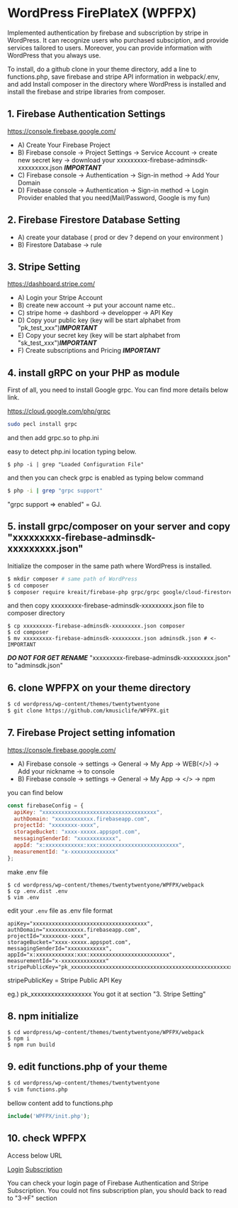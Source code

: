# WordPress FirePlateX (WPFPX)

Implemented authentication by firebase and subscription by stripe in WordPress. It can recognize users who purchased subsciption, and provide services tailored to users. Moreover, you can provide information with WordPress that you always use.

To install, do a github clone in your theme directory, add a line to functions.php, save firebase and stripe API information in webpack/.env, and add Install composer in the directory where WordPress is installed and install the firebase and stripe libraries from composer.

## 1. Firebase Authentication Settings

https://console.firebase.google.com/

- A) Create Your Firebase Project
- B) Firebase console -> Project Settings -> Service Account -> create new secret key -> download your xxxxxxxxx-firebase-adminsdk-xxxxxxxxx.json ***IMPORTANT***
- C) Firebase console -> Authentication -> Sign-in method -> Add Your Domain
- D) Firebase console -> Authentication -> Sign-in method -> Login Provider enabled that you need(Mail/Password, Google is my fun)

## 2. Firebase Firestore Database Setting

- A) create your database ( prod or dev ? depend on your environment )
- B) Firestore Database -> rule

## 3. Stripe Setting

https://dashboard.stripe.com/

- A) Login your Stripe Account
- B) create new account -> put your account name etc..
- C) stripe home -> dashbord -> developper -> API Key
- D) Copy your public key (key will be start alphabet from "pk_test_xxx")***IMPORTANT***
- E) Copy your secret key (key will be start alphabet from "sk_test_xxx")***IMPORTANT***
- F) Create subscriptions and Pricing ***IMPORTANT***

## 4. install gRPC on your PHP as module

First of all, you need to install Google grpc. You can find more details below link.

https://cloud.google.com/php/grpc

```sh
sudo pecl install grpc
```

and then add grpc.so to php.ini 

easy to detect php.ini location typing below.
```
$ php -i | grep "Loaded Configuration File"
```

and then you can check grpc is enabled as typing below command

```sh
$ php -i | grep "grpc support"
```

"grpc support => enabled" = GJ.

## 5. install grpc/composer on your server and copy "xxxxxxxxx-firebase-adminsdk-xxxxxxxxx.json"

Initialize the composer in the same path where WordPress is installed.

```sh
$ mkdir composer # same path of WordPress
$ cd composer
$ composer require kreait/firebase-php grpc/grpc google/cloud-firestore stripe/stripe-php
```

and then copy xxxxxxxxx-firebase-adminsdk-xxxxxxxxx.json file to composer directory

```
$ cp xxxxxxxxx-firebase-adminsdk-xxxxxxxxx.json composer
$ cd composer
$ mv xxxxxxxxx-firebase-adminsdk-xxxxxxxxx.json adminsdk.json # <-IMPORTANT
```

***DO NOT FOR GET RENAME*** "xxxxxxxxx-firebase-adminsdk-xxxxxxxxx.json" to "adminsdk.json"


## 6. clone WPFPX on your theme directory

```sh
$ cd wordpress/wp-content/themes/twentytwentyone
$ git clone https://github.com/kmusiclife/WPFPX.git
```

## 7. Firebase Project setting infomation

https://console.firebase.google.com/

- A) Firebase console -> settings -> General -> My App -> WEB(</>) -> Add your nickname -> to console
- B) Firebase console -> settings -> General -> My App -> </> -> npm

you can find below 

```js
const firebaseConfig = {
  apiKey: "xxxxxxxxxxxxxxxxxxxxxxxxxxxxxxxxxxxx",
  authDomain: "xxxxxxxxxxxx.firebaseapp.com",
  projectId: "xxxxxxxx-xxxx",
  storageBucket: "xxxx-xxxxx.appspot.com",
  messagingSenderId: "xxxxxxxxxxxx",
  appId: "x:xxxxxxxxxxxx:xxx:xxxxxxxxxxxxxxxxxxxxxxxxx",
  measurementId: "x-xxxxxxxxxxxxxx"
};
```

make .env file

```
$ cd wordpress/wp-content/themes/twentytwentyone/WPFPX/webpack
$ cp .env.dist .env
$ vim .env
```

edit your `.env` file as .env file format

```
apiKey="xxxxxxxxxxxxxxxxxxxxxxxxxxxxxxxxxxxx",
authDomain="xxxxxxxxxxxx.firebaseapp.com",
projectId="xxxxxxxx-xxxx",
storageBucket="xxxx-xxxxx.appspot.com",
messagingSenderId="xxxxxxxxxxxx",
appId="x:xxxxxxxxxxxx:xxx:xxxxxxxxxxxxxxxxxxxxxxxxx",
measurementId="x-xxxxxxxxxxxxxx"
stripePublicKey="pk_xxxxxxxxxxxxxxxxxxxxxxxxxxxxxxxxxxxxxxxxxxxxxxxxxxxxxxxxxxxxxxxxxxxxxxxxxx"
```

stripePublicKey = Stripe Public API Key

eg.) pk_xxxxxxxxxxxxxxxxxx
You got it at section "3. Stripe Setting"

## 8. npm initialize

```
$ cd wordpress/wp-content/themes/twentytwentyone/WPFPX/webpack
$ npm i
$ npm run build
```

## 9. edit functions.php of your theme

```sh
$ cd wordpress/wp-content/themes/twentytwentyone
$ vim functions.php
```

bellow content add to functions.php

```php
include('WPFPX/init.php');
```

## 10. check WPFPX

Access below URL

[Login](http://yourhostname/login/)
[Subscription](http://yourhostname/payment/)

You can check your login page of Firebase Authentication and Stripe Subscription.
You could not fins subscription plan, you should back to read to "3->F" section
